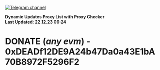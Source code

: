 [![Telegram channel](https://img.shields.io/endpoint?url=https://runkit.io/damiankrawczyk/telegram-badge/branches/master?url=https://t.me/n4z4v0d)](https://t.me/n4z4v0d) 

**Dynamic Updates Proxy List with Proxy Checker**  
**Last Updated: 22.12.23 06:24**

# DONATE (_any evm_) - 0xDEADf12DE9A24b47Da0a43E1bA70B8972F5296F2
